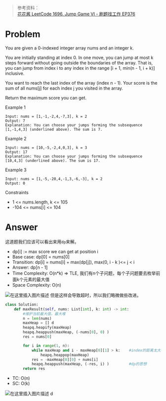 > 参考资料：<br>
> [花花酱 LeetCode 1696. Jump Game VI - 刷题找工作 EP376](https://www.youtube.com/watch?v=M_PzYd59_kk)

# Problem
You are given a 0-indexed integer array nums and an integer k.

You are initially standing at index 0. In one move, you can jump at most k steps forward without going outside the boundaries of the array. That is, you can jump from index i to any index in the range [i + 1, min(n - 1, i + k)] inclusive.

You want to reach the last index of the array (index n - 1). Your score is the sum of all nums[j] for each index j you visited in the array.

Return the maximum score you can get.

Example 1
```
Input: nums = [1,-1,-2,4,-7,3], k = 2
Output: 7
Explanation: You can choose your jumps forming the subsequence [1,-1,4,3] (underlined above). The sum is 7.
```

Example 2
```
Input: nums = [10,-5,-2,4,0,3], k = 3
Output: 17
Explanation: You can choose your jumps forming the subsequence [10,4,3] (underlined above). The sum is 17.
```

Example 3
```
Input: nums = [1,-5,-20,4,-1,3,-6,-3], k = 2
Output: 0
```

Constraints
- 1 <= nums.length, k <= 105
- -104 <= nums[i] <= 104
# Answer

这道题我们应该可以看出来用`dp`来解。
- dp[i] := max score we can get at position i
- Base case: dp[0] = nums[0]
- Transition: dp[i] = nums[i] + max(dp[j]),  max(0, i - k )<= j < i
- Answer: dp[n - 1]
- Time Complexity: O(n*k) => TLE, 我们有n个子问题，每个子问题要去枚举前面k个元素的最大值
- Space Complexity: O(n)

![在这里插入图片描述](https://img-blog.csdnimg.cn/4240d4e5439b4914989dbcd3aaa27ea6.png)
但是这样会导致超时，所以我们略微做些改进。

```python
class Solution:
    def maxResult(self, nums: List[int], k: int) -> int:
        #维护当前最大值，最大堆  
        n = len(nums)
        maxHeap = [] d
        heapq.heapify(maxHeap)
        heapq.heappush(maxHeap, (-nums[0], 0) )
        res = nums[0]

        for i in range(1, n):
            while maxHeap and i - maxHeap[0][1] > k:    #index的距离太大，以后i越来越大，top()就没用了
                heapq.heappop(maxHeap)
            res = -maxHeap[0][0] + nums[i]
            heapq.heappush(maxHeap, (-res, i) )         #dp的思想
        return res
```
- TC: O(n)
- SC: O(k)

![在这里插入图片描述](https://img-blog.csdnimg.cn/6875ea806a334797aaff17a97e1954ed.png) d
